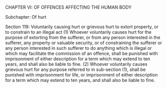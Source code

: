 CHAPTER VI: OF OFFENCES AFFECTING THE HUMAN BODY

Subchapter: Of hurt

Section 119: Voluntarily causing hurt or grievous hurt to extort property, or to constrain to an illegal act
(1) Whoever voluntarily causes hurt for the purpose of extorting from the sufferer, or from any person interested in the sufferer, any property or valuable security, or of constraining the sufferer or any person interested in such sufferer to do anything which is illegal or which may facilitate the commission of an offence, shall be punished with imprisonment of either description for a term which may extend to ten years, and shall also be liable to fine.
(2) Whoever voluntarily causes grievous hurt for any purpose referred to in sub-section (1), shall be punished with imprisonment for life, or imprisonment of either description for a term which may extend to ten years, and shall also be liable to fine.

